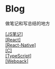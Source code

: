 # Blog
做笔记和写总结的地方   

[[JS笔记]](./docs/JavaScript.md)    
[[React]](./docs/React.md)   
[[React-Native]](./docs/ReactNative.md)  
[[C]](./docs/C.md)    
[[TypeScript]](./docs/TypeScript.md)    
[[Webpack]](./docs/Webpack.md)




